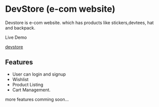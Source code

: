 # DevStore (e-com website)

Devstore is e-com website. which has products like stickers,devtees, hat and backpack.

Live Demo

[devstore](https://devvstore.netlify.app)

## Features

- User can login and signup
- Wishlist
- Product Listing
- Cart Management.

more features comming soon...

